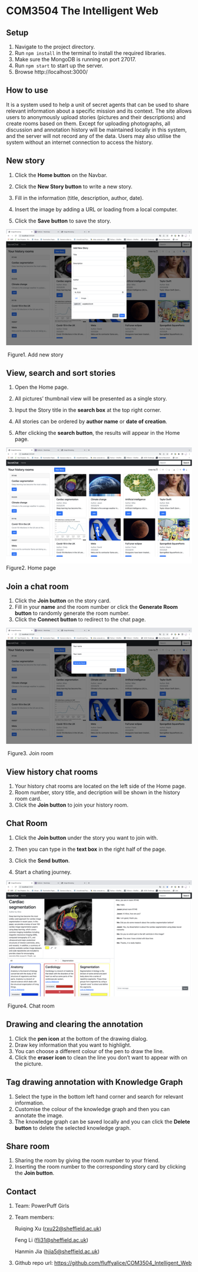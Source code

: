# COM3504 The Intelligent Web

## Setup

1. Navigate to the project directory.
2. Run `npm install` in the terminal to install the required libraries.
3. Make sure the MongoDB is running on port 27017.
4. Run `npm start` to start up the server.
5. Browse http://localhost:3000/



## How to use

It is a system used to help a unit of secret agents that can be used to share relevant information about a specific mission and its context. The site allows users to anonymously upload stories (pictures and their descriptions) and create rooms based on them. Except for uploading photographs, all discussion and annotation history will be maintained locally in this system, and the server will not record any of the data. Users may also utilise the system without an internet connection to access the history.



## New story

1. Click the **Home button** on the Navbar. 

2. Click the **New Story button** to write a new story.

3. Fill in the information (title, description, author, date).

4. Insert the image by adding a URL or loading from a local computer.

5. Click the **Save button** to save the story.

   

![new_story](readme_images/new_story.png)

​																			Figure1. Add new story





## View, search and sort stories

1. Open the Home page.

2. All pictures’ thumbnail view will be presented as a single story.

3. Input the Story title in the **search box** at the top right corner.

4. All stories can be ordered by **author name** or **date of creation**.

5. After clicking the **search button**, the results will appear in the Home page.

   

![home](readme_images/home.png)																			Figure2. Home page





## Join a chat room

1. Click the **Join button** on the story card.
2. Fill in your **name** and the room number or click the **Generate Room button** to randomly generate the room number.
3. Click the **Connect button** to redirect to the chat page.

![new_room](readme_images/new_room.png)                                                                        

​                                                                          Figure3. Join room





## View history chat rooms

1. Your history chat rooms are located on the left side of the Home page.
2. Room number, story title, and decription will be shown in the history room card.
3. Click the **Join button** to join your history room.



## Chat Room

1. Click the **Join button** under the story you want to join with.

2. Then you can type in the **text box** in the right half of the page.

3. Click the **Send button**.

4. Start a chating journey.

   

![chat](readme_images/chat.png)

​                                                                           Figure4. Chat room





## Drawing and clearing the annotation

1. Click the **pen icon** at the bottom of the drawing dialog.
2. Draw key information that you want to highlight.
3. You can choose a different colour of the pen to draw the line.
4. Click the **eraser icon** to clean the line you don’t want to appear with on the picture.



## Tag drawing annotation with Knowledge Graph

1. Select the type in the bottom left hand corner and search for relevant information.
2. Customise the colour of the knowledge graph and then you can annotate the image.
3. The knowledge graph can be saved locally and you can click the **Delete button** to delete the selected knowledge graph.



## Share room

1. Sharing the room by giving the room number to your friend.
2. Inserting the room number to the corresponding story card by clicking the **Join button**. 



## Contact

1. Team: PowerPuff Girls

2. Team members: 

   Ruiqing Xu ([rxu22@sheffield.ac.uk](mailto:rxu22@sheffield.ac.uk))              

   Feng Li ([fli31@sheffield.ac.uk](mailto:fli31@sheffield.ac.uk))              

   Hanmin Jia ([hjia5@sheffield.ac.uk](mailto:hjia5@sheffield.ac.uk))   

3. Github repo url: https://github.com/fluffyalice/COM3504_Intelligent_Web 